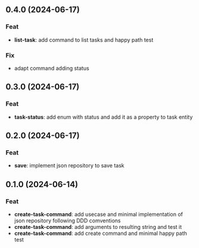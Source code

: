## 0.4.0 (2024-06-17)

### Feat

- **list-task**: add command to list tasks and happy path test

### Fix

- adapt command adding status

## 0.3.0 (2024-06-17)

### Feat

- **task-status**: add enum with status and add it as a property to task entity

## 0.2.0 (2024-06-17)

### Feat

- **save**: implement json repository to save task

## 0.1.0 (2024-06-14)

### Feat

- **create-task-command**: add usecase and minimal implementation of json repository following DDD comventions
- **create-task-command**: add arguments to resulting string and test it
- **create-task-command**: add create command and minimal happy path test
